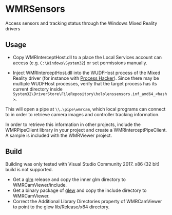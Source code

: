 # WMRSensors
Access sensors and tracking status through the Windows Mixed Reality drivers

## Usage
- Copy WMRInterceptHost.dll to a place the Local Services account can access (e.g. `C:\Windows\System32`) or set permissions manually.

- Inject WMRInterceptHost.dll into the WUDFHost process of the Mixed Reality driver (for instance with [Process Hacker](https://processhacker.sourceforge.io/)). Since there may be multiple WUDFHost processes, verify that the target process has its current directory inside `System32\DriverStore\FileRepository\hololenssensors.inf_amd64_<hash>`.

This will open a pipe at `\\.\pipe\wmrcam`, which local programs can connect to in order to retrieve camera images and controller tracking information.

In order to retrieve this information in other projects, include the WMRPipeClient library in your project and create a WMRInterceptPipeClient. A sample is included with the WMRViewer project.

## Build
Building was only tested with Visual Studio Community 2017. x86 (32 bit) build is not supported.
- Get a [glm](https://github.com/g-truc/glm) release and copy the inner glm directory to WMRCamViewer/include.
- Get a binary package of [glew](http://glew.sourceforge.net/) and copy the include directory to WMRCamViewer.
- Correct the Additional Library Directories property of WMRCamViewer to point to the glew lib/Release/x64 directory.
